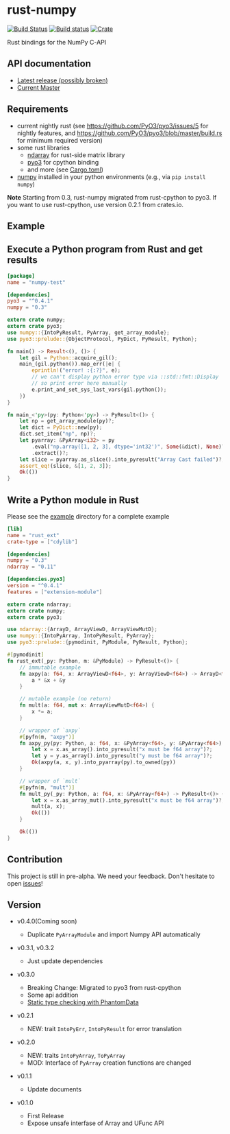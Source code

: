 rust-numpy
===========
[![Build Status](https://travis-ci.org/rust-numpy/rust-numpy.svg?branch=master)](https://travis-ci.org/rust-numpy/rust-numpy)
[![Build status](https://ci.appveyor.com/api/projects/status/bjaru43c7t1alx2x/branch/master?svg=true)](https://ci.appveyor.com/project/kngwyu/rust-numpy/branch/master)
[![Crate](http://meritbadge.herokuapp.com/numpy)](https://crates.io/crates/numpy)

Rust bindings for the NumPy C-API

API documentation
-------------
- [Latest release (possibly broken)](https://docs.rs/numpy)
- [Current Master](https://rust-numpy.github.io/rust-numpy)


Requirements
-------------
- current nightly rust (see https://github.com/PyO3/pyo3/issues/5 for nightly features, and
https://github.com/PyO3/pyo3/blob/master/build.rs for minimum required version)
- some rust libraries
  - [ndarray](https://github.com/bluss/ndarray) for rust-side matrix library
  - [pyo3](https://github.com/PyO3/pyo3) for cpython binding
  - and more (see [Cargo.toml](Cargo.toml))
- [numpy](http://www.numpy.org/) installed in your python environments (e.g., via `pip install numpy`)

**Note**
Starting from 0.3, rust-numpy migrated from rust-cpython to pyo3.
If you want to use rust-cpython, use version 0.2.1 from crates.io.


Example
---------


## Execute a Python program from Rust and get results

``` toml
[package]
name = "numpy-test"

[dependencies]
pyo3 = "^0.4.1"
numpy = "0.3"
```

``` rust
extern crate numpy;
extern crate pyo3;
use numpy::{IntoPyResult, PyArray, get_array_module};
use pyo3::prelude::{ObjectProtocol, PyDict, PyResult, Python};

fn main() -> Result<(), ()> {
    let gil = Python::acquire_gil();
    main_(gil.python()).map_err(|e| {
        eprintln!("error! :{:?}", e);
        // we can't display python error type via ::std::fmt::Display
        // so print error here manually
        e.print_and_set_sys_last_vars(gil.python());
    })
}

fn main_<'py>(py: Python<'py>) -> PyResult<()> {
    let np = get_array_module(py)?;
    let dict = PyDict::new(py);
    dict.set_item("np", np)?;
    let pyarray: &PyArray<i32> = py
        .eval("np.array([1, 2, 3], dtype='int32')", Some(&dict), None)?
        .extract()?;
    let slice = pyarray.as_slice().into_pyresult("Array Cast failed")?;
    assert_eq!(slice, &[1, 2, 3]);
    Ok(())
}
```

## Write a Python module in Rust

Please see the [example](example) directory for a complete example

```toml
[lib]
name = "rust_ext"
crate-type = ["cdylib"]

[dependencies]
numpy = "0.3"
ndarray = "0.11"

[dependencies.pyo3]
version = "^0.4.1"
features = ["extension-module"]
```

```rust
extern crate ndarray;
extern crate numpy;
extern crate pyo3;

use ndarray::{ArrayD, ArrayViewD, ArrayViewMutD};
use numpy::{IntoPyArray, IntoPyResult, PyArray};
use pyo3::prelude::{pymodinit, PyModule, PyResult, Python};

#[pymodinit]
fn rust_ext(_py: Python, m: &PyModule) -> PyResult<()> {
    // immutable example
    fn axpy(a: f64, x: ArrayViewD<f64>, y: ArrayViewD<f64>) -> ArrayD<f64> {
        a * &x + &y
    }

    // mutable example (no return)
    fn mult(a: f64, mut x: ArrayViewMutD<f64>) {
        x *= a;
    }

    // wrapper of `axpy`
    #[pyfn(m, "axpy")]
    fn axpy_py(py: Python, a: f64, x: &PyArray<f64>, y: &PyArray<f64>) -> PyResult<PyArray<f64>> {
        let x = x.as_array().into_pyresult("x must be f64 array")?;
        let y = y.as_array().into_pyresult("y must be f64 array")?;
        Ok(axpy(a, x, y).into_pyarray(py).to_owned(py))
    }

    // wrapper of `mult`
    #[pyfn(m, "mult")]
    fn mult_py(_py: Python, a: f64, x: &PyArray<f64>) -> PyResult<()> {
        let x = x.as_array_mut().into_pyresult("x must be f64 array")?;
        mult(a, x);
        Ok(())
    }

    Ok(())
}
```

Contribution
-------------
This project is still in pre-alpha.
We need your feedback. Don't hesitate to open [issues](https://github.com/termoshtt/rust-numpy/issues)!

Version
--------
- v0.4.0(Coming soon)
  - Duplicate `PyArrayModule` and import Numpy API automatically

- v0.3.1, v0.3.2
  - Just update dependencies

- v0.3.0
  - Breaking Change: Migrated to pyo3 from rust-cpython
  - Some api addition
  - [Static type checking with PhantomData](https://github.com/rust-numpy/rust-numpy/pull/41)

- v0.2.1
  - NEW: trait `IntoPyErr`, `IntoPyResult` for error translation

- v0.2.0
  - NEW: traits `IntoPyArray`, `ToPyArray`
  - MOD: Interface of `PyArray` creation functions are changed

- v0.1.1
  - Update documents

- v0.1.0
  - First Release
  - Expose unsafe interfase of Array and UFunc API
